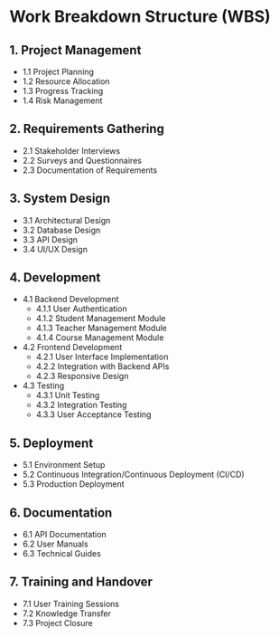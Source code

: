 # Work Breakdown Structure (WBS)

## 1. Project Management
   - 1.1 Project Planning
   - 1.2 Resource Allocation
   - 1.3 Progress Tracking
   - 1.4 Risk Management

## 2. Requirements Gathering
   - 2.1 Stakeholder Interviews
   - 2.2 Surveys and Questionnaires
   - 2.3 Documentation of Requirements

## 3. System Design
   - 3.1 Architectural Design
   - 3.2 Database Design
   - 3.3 API Design
   - 3.4 UI/UX Design

## 4. Development
   - 4.1 Backend Development
      - 4.1.1 User Authentication
      - 4.1.2 Student Management Module
      - 4.1.3 Teacher Management Module
      - 4.1.4 Course Management Module
   - 4.2 Frontend Development
      - 4.2.1 User Interface Implementation
      - 4.2.2 Integration with Backend APIs
      - 4.2.3 Responsive Design
   - 4.3 Testing
      - 4.3.1 Unit Testing
      - 4.3.2 Integration Testing
      - 4.3.3 User Acceptance Testing

## 5. Deployment
   - 5.1 Environment Setup
   - 5.2 Continuous Integration/Continuous Deployment (CI/CD)
   - 5.3 Production Deployment

## 6. Documentation
   - 6.1 API Documentation
   - 6.2 User Manuals
   - 6.3 Technical Guides

## 7. Training and Handover
   - 7.1 User Training Sessions
   - 7.2 Knowledge Transfer
   - 7.3 Project Closure 